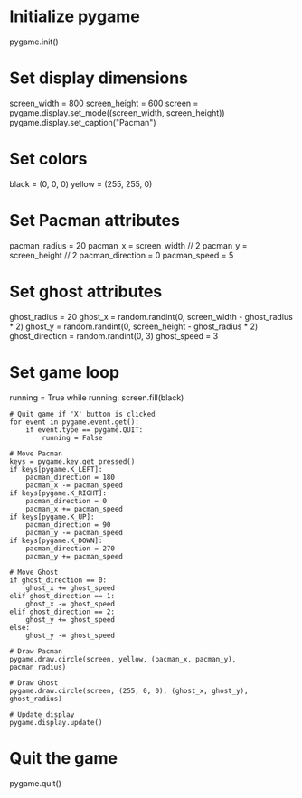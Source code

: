 

# Initialize pygame
pygame.init()

# Set display dimensions
screen_width = 800
screen_height = 600
screen = pygame.display.set_mode((screen_width, screen_height))
pygame.display.set_caption("Pacman")

# Set colors
black = (0, 0, 0)
yellow = (255, 255, 0)

# Set Pacman attributes
pacman_radius = 20
pacman_x = screen_width // 2
pacman_y = screen_height // 2
pacman_direction = 0
pacman_speed = 5

# Set ghost attributes
ghost_radius = 20
ghost_x = random.randint(0, screen_width - ghost_radius * 2)
ghost_y = random.randint(0, screen_height - ghost_radius * 2)
ghost_direction = random.randint(0, 3)
ghost_speed = 3

# Set game loop
running = True
while running:
    screen.fill(black)
    
    # Quit game if 'X' button is clicked
    for event in pygame.event.get():
        if event.type == pygame.QUIT:
            running = False
    
    # Move Pacman
    keys = pygame.key.get_pressed()
    if keys[pygame.K_LEFT]:
        pacman_direction = 180
        pacman_x -= pacman_speed
    if keys[pygame.K_RIGHT]:
        pacman_direction = 0
        pacman_x += pacman_speed
    if keys[pygame.K_UP]:
        pacman_direction = 90
        pacman_y -= pacman_speed
    if keys[pygame.K_DOWN]:
        pacman_direction = 270
        pacman_y += pacman_speed
    
    # Move Ghost
    if ghost_direction == 0:
        ghost_x += ghost_speed
    elif ghost_direction == 1:
        ghost_x -= ghost_speed
    elif ghost_direction == 2:
        ghost_y += ghost_speed
    else:
        ghost_y -= ghost_speed
    
    # Draw Pacman
    pygame.draw.circle(screen, yellow, (pacman_x, pacman_y), pacman_radius)
    
    # Draw Ghost
    pygame.draw.circle(screen, (255, 0, 0), (ghost_x, ghost_y), ghost_radius)
    
    # Update display
    pygame.display.update()

# Quit the game
pygame.quit()


